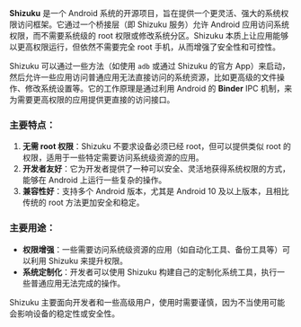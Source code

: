 **Shizuku** 是一个 Android 系统的开源项目，旨在提供一个更灵活、强大的系统权限访问框架。它通过一个桥接层（即 Shizuku 服务）允许 Android 应用访问系统权限，而不需要系统级的 root 权限或修改系统分区。Shizuku 本质上让应用能够以更高权限运行，但依然不需要完全 root 手机，从而增强了安全性和可控性。

Shizuku 可以通过一些方法（如使用 `adb` 或通过 Shizuku 的官方 App）来启动，然后允许一些应用访问普通应用无法直接访问的系统资源，比如更高级的文件操作、修改系统设置等。它的工作原理是通过利用 Android 的 **Binder** IPC 机制，来为需要更高权限的应用提供更直接的访问接口。

### 主要特点：
1. **无需 root 权限**：Shizuku 不要求设备必须已经 root，但可以提供类似 root 的权限，适用于一些特定需要访问系统级资源的应用。
2. **开发者友好**：它为开发者提供了一种可以安全、灵活地获得系统权限的方式，能够在 Android 上运行一些复杂的操作。
3. **兼容性好**：支持多个 Android 版本，尤其是 Android 10 及以上版本，且相比传统的 root 方法更加安全和稳定。

### 主要用途：
- **权限增强**：一些需要访问系统级资源的应用（如自动化工具、备份工具等）可以利用 Shizuku 来提升权限。
- **系统定制化**：开发者可以使用 Shizuku 构建自己的定制化系统工具，执行一些普通应用无法完成的操作。

Shizuku 主要面向开发者和一些高级用户，使用时需要谨慎，因为不当使用可能会影响设备的稳定性或安全性。
